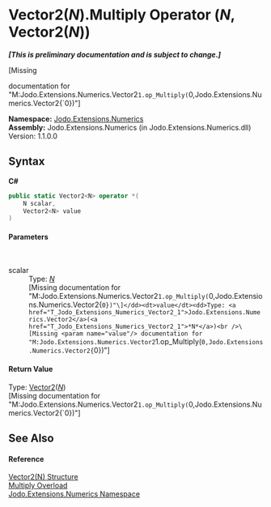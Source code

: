 # Vector2(*N*).Multiply Operator (*N*, Vector2(*N*))
 _**\[This is preliminary documentation and is subject to change.\]**_

\[Missing <summary> documentation for "M:Jodo.Extensions.Numerics.Vector2`1.op_Multiply(`0,Jodo.Extensions.Numerics.Vector2{`0})"\]

**Namespace:**&nbsp;<a href="N_Jodo_Extensions_Numerics">Jodo.Extensions.Numerics</a><br />**Assembly:**&nbsp;Jodo.Extensions.Numerics (in Jodo.Extensions.Numerics.dll) Version: 1.1.0.0

## Syntax

**C#**<br />
``` C#
public static Vector2<N> operator *(
	N scalar,
	Vector2<N> value
)
```


#### Parameters
&nbsp;<dl><dt>scalar</dt><dd>Type: <a href="T_Jodo_Extensions_Numerics_Vector2_1">*N*</a><br />\[Missing <param name="scalar"/> documentation for "M:Jodo.Extensions.Numerics.Vector2`1.op_Multiply(`0,Jodo.Extensions.Numerics.Vector2{`0})"\]</dd><dt>value</dt><dd>Type: <a href="T_Jodo_Extensions_Numerics_Vector2_1">Jodo.Extensions.Numerics.Vector2</a>(<a href="T_Jodo_Extensions_Numerics_Vector2_1">*N*</a>)<br />\[Missing <param name="value"/> documentation for "M:Jodo.Extensions.Numerics.Vector2`1.op_Multiply(`0,Jodo.Extensions.Numerics.Vector2{`0})"\]</dd></dl>

#### Return Value
Type: <a href="T_Jodo_Extensions_Numerics_Vector2_1">Vector2</a>(<a href="T_Jodo_Extensions_Numerics_Vector2_1">*N*</a>)<br />\[Missing <returns> documentation for "M:Jodo.Extensions.Numerics.Vector2`1.op_Multiply(`0,Jodo.Extensions.Numerics.Vector2{`0})"\]

## See Also


#### Reference
<a href="T_Jodo_Extensions_Numerics_Vector2_1">Vector2(N) Structure</a><br /><a href="Overload_Jodo_Extensions_Numerics_Vector2_1_op_Multiply">Multiply Overload</a><br /><a href="N_Jodo_Extensions_Numerics">Jodo.Extensions.Numerics Namespace</a><br />